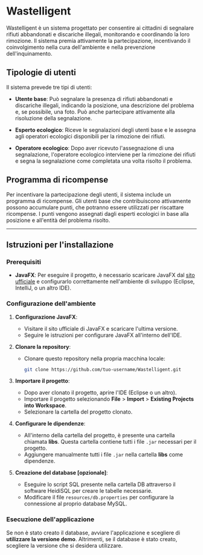 # Wastelligent

Wastelligent è un sistema progettato per consentire ai cittadini di segnalare rifiuti abbandonati e discariche illegali, monitorando e coordinando la loro rimozione. Il sistema premia attivamente la partecipazione, incentivando il coinvolgimento nella cura dell'ambiente e nella prevenzione dell'inquinamento.

## Tipologie di utenti

Il sistema prevede tre tipi di utenti:

- **Utente base**: Può segnalare la presenza di rifiuti abbandonati e discariche illegali, indicando la posizione, una descrizione del problema e, se possibile, una foto. Può anche partecipare attivamente alla risoluzione della segnalazione.
  
- **Esperto ecologico**: Riceve le segnalazioni degli utenti base e le assegna agli operatori ecologici disponibili per la rimozione dei rifiuti.

- **Operatore ecologico**: Dopo aver ricevuto l'assegnazione di una segnalazione, l'operatore ecologico interviene per la rimozione dei rifiuti e segna la segnalazione come completata una volta risolto il problema.

## Programma di ricompense

Per incentivare la partecipazione degli utenti, il sistema include un programma di ricompense. Gli utenti base che contribuiscono attivamente possono accumulare punti, che potranno essere utilizzati per riscattare ricompense. I punti vengono assegnati dagli esperti ecologici in base alla posizione e all'entità del problema risolto.

---

## Istruzioni per l'installazione

### Prerequisiti

- **JavaFX**: Per eseguire il progetto, è necessario scaricare JavaFX dal [sito ufficiale](https://openjfx.io/) e configurarlo correttamente nell'ambiente di sviluppo (Eclipse, IntelliJ, o un altro IDE).

### Configurazione dell'ambiente

1. **Configurazione JavaFX**:
   - Visitare il sito ufficiale di JavaFX e scaricare l'ultima versione.
   - Seguire le istruzioni per configurare JavaFX all'interno dell'IDE.

2. **Clonare la repository**:
   - Clonare questo repository nella propria macchina locale:
     ```bash
     git clone https://github.com/tuo-username/Wastelligent.git
     ```
     
3. **Importare il progetto**:
   - Dopo aver clonato il progetto, aprire l'IDE (Eclipse o un altro).
   - Importare il progetto selezionando **File** > **Import** > **Existing Projects into Workspace**.
   - Selezionare la cartella del progetto clonato.

4. **Configurare le dipendenze**:
   - All'interno della cartella del progetto, è presente una cartella chiamata **libs**. Questa cartella contiene tutti i file `.jar` necessari per il progetto.
   - Aggiungere manualmente tutti i file `.jar` nella cartella **libs** come dipendenze.

6. **Creazione del database [opzionale]**:
     - Eseguire lo script SQL presente nella cartella DB attraverso il software HeidiSQL per creare le tabelle necessarie.
     - Modificare il file `resources/db.properties` per configurare la connessione al proprio database MySQL. 
   
### Esecuzione dell'applicazione

Se non è stato creato il database, avviare l'applicazione e scegliere di **utilizzare la versione demo**. Altrimenti, se il database è stato creato, scegliere la versione che si desidera utilizzare.
   
   

